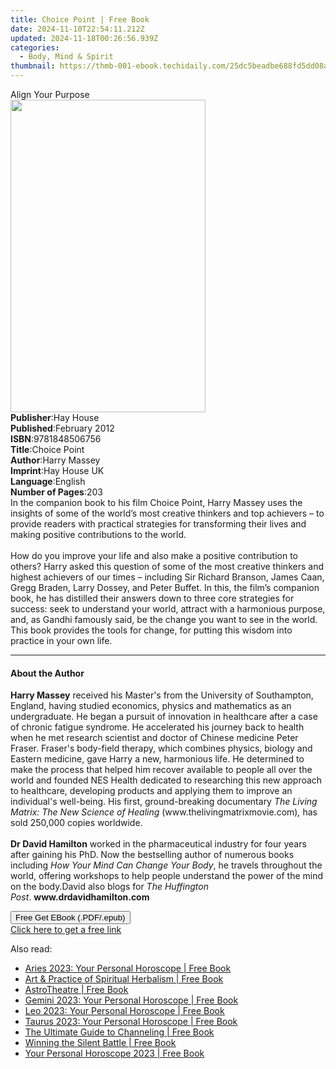 ```yaml
---
title: Choice Point | Free Book
date: 2024-11-10T22:54:11.212Z
updated: 2024-11-18T00:26:56.939Z
categories:
  - Body, Mind & Spirit
thumbnail: https://thmb-001-ebook.techidaily.com/25dc5beadbe688fd5dd08a887d83d8bc3cc925310418c572482f9e82453b60a3.jpg
---
```

<main id="book-container">
  <div class="flex flex-col">
    <div class="book-brief flex-1 py-6 px-4 sm:p-6 md:py-10 md:px-8">
      <!-- brief-->
      <div class="book-brief-main">Align Your Purpose</div>
    </div>
    <div
      class="book-meta-info flex-1 grid gap-4 col-start-1 col-end-3 row-start-1 sm:mb-6 sm:grid-cols-4 lg:gap-6 lg:col-start-2 lg:row-end-6 lg:row-span-6 lg:mb-0"
    >
      <div
        class="book-meta-info-left place-content-center mt-4 p-4 text-sm leading-6 col-start-2 col-span-2 dark:text-slate-400"
      >
        <img
          class="w-full h-500 object-cover rounded-lg sm:h-255 sm:col-span-2 lg:col-span-full"
          src="https://img-001-ebook.techidaily.com/265757499f1e08b3b2cdab2171abf4c2dd325b2985538ff46ffff604c59d3bc3.jpg"
          alt=""
          width="312"
          height="500"
        />
      </div>
      <div
        class="book-meta-info-right mt-2 col-start-1 row-start-2 col-span-3 self-center"
      >
        <!-- meta data  -->
        <div class="flex flex-col px-4 md:px-8">
          <div class="flex-1">
            <strong>Publisher</strong>:<span class="px-2">Hay House</span>
          </div>
          <div class="flex-1">
            <strong>Published</strong>:<span class="px-2">February 2012</span>
          </div>
          <div class="flex-1">
            <strong>ISBN</strong>:<span class="px-2">9781848506756</span>
          </div>
          <div class="flex-1">
            <strong>Title</strong>:<span class="px-2">Choice Point</span>
          </div>
          <div class="flex-1">
            <strong>Author</strong>:<span class="px-2">Harry Massey</span>
          </div>
          <div class="flex-1">
            <strong>Imprint</strong>:<span class="px-2">Hay House UK</span>
          </div>
          <div class="flex-1">
            <strong>Language</strong>:<span class="px-2">English</span>
          </div>
          <div class="flex-1">
            <strong>Number of Pages</strong>:<span class="px-2">203</span>
          </div>
        </div>
      </div>
    </div>
    <div class="book-description flex-1 py-6 px-4 sm:p-6 md:py-10 md:px-8">
      <div class="book-description-main">
        <div accordion-content="" id="description">
          In the companion book to his film Choice Point, Harry Massey uses the
          insights of some of the world’s most creative thinkers and top
          achievers – to provide readers with practical strategies for
          transforming their lives and making positive contributions to the
          world. <br /><br />How do you improve your life and also make a
          positive contribution to others? Harry asked this question of some of
          the most creative thinkers and highest achievers of our times –
          including Sir Richard Branson, James Caan, Gregg Braden, Larry Dossey,
          and Peter Buffet. In this, the film’s companion book, he has distilled
          their answers down to three core strategies for success: seek to
          understand your world, attract with a harmonious purpose, and, as
          Gandhi famously said, be the change you want to see in the world. This
          book provides the tools for change, for putting this wisdom into
          practice in your own life.
        </div>
      </div>
    </div>
    <div class="book-excerpts flex-1 py-6 px-4 sm:p-6 md:py-10 md:px-8">
      <!-- excerpts-->
      <div class="book-excerpts-main">
        <hr />
        <h4 class="placeholder placeholder-heading">
          <span>About the Author</span>
        </h4>
        <p>
          <b>Harry Massey</b>&nbsp;received his Master's from the University of
          Southampton, England, having studied economics, physics and
          mathematics as an undergraduate. He began a pursuit of innovation in
          healthcare after a case of chronic fatigue syndrome. He accelerated
          his journey back to health when he met research scientist and doctor
          of Chinese medicine Peter Fraser. Fraser's body-field therapy, which
          combines physics, biology and Eastern medicine, gave Harry a new,
          harmonious life. He determined to make the process that helped him
          recover available to people all over the world and founded NES Health
          dedicated to researching this new approach to healthcare, developing
          products and applying them to improve an individual's well-being. His
          first, ground-breaking documentary&nbsp;<i
            >The Living Matrix: The New Science of Healing</i
          >&nbsp;(www.thelivingmatrixmovie.com)<i>,</i>&nbsp;has sold 250,000
          copies worldwide.<br /><br /><b>Dr David Hamilton</b>&nbsp;worked in
          the pharmaceutical industry for four years after gaining his PhD. Now
          the bestselling author of numerous books including&nbsp;<i
            >How Your Mind Can Change Your Body</i
          >, he travels throughout the world, offering workshops to help people
          understand the power of the mind on the body.David also blogs
          for&nbsp;<i>The Huffington Post</i>.&nbsp;<b
            >www.drdavidhamilton.com</b
          >
        </p>
      </div>
    </div>
    <div
      class="book-about-author flex-1 py-6 px-4 sm:p-6 md:py-10 md:px-8"
    ></div>
    <div class="book-free-get flex-1 py-6 px-4 sm:p-6 md:py-10 md:px-8">
      <button
        id="btn-free-get"
        class="bg-blue-500 hover:bg-blue-700 text-white font-bold py-2 px-4 rounded"
      >
        Free Get EBook (.PDF/.epub)
      </button>
      <div id="countdown-display" class="px-2 text-lg mt-2"></div>
      <a
        id="free-link"
        class="hidden bg-blue-500 hover:bg-blue-700 text-white font-bold py-2 px-4 rounded"
        href="https://www.ebooks.com/en-us/book/96317015/choice-point/harry-massey/"
        target="_blank"
        >Click here to get a free link</a
      >
    </div>
    <script>
      let countdownTime = 0;
      let countdownInterval = null;
      document
        .getElementById('btn-free-get')
        .addEventListener('click', startCountdown);
      function startCountdown() {
        countdownTime = new Date().getTime() + 60000 * 3;
        countdownInterval = setInterval(updateCountdown, 1000);
        document.getElementById('btn-free-get').disabled = true;
        document
          .getElementById('btn-free-get')
          .classList.add('bg-gray-500', 'cursor-not-allowed');
      }
      function updateCountdown() {
        let currentTime = new Date().getTime();
        let timeLeft = countdownTime - currentTime;
        let secondsLeft = Math.floor(timeLeft / 1000);
        document.getElementById('countdown-display').innerHTML =
          `Remaining time: ${secondsLeft} seconds.`;
        if (secondsLeft <= 0) {
          clearInterval(countdownInterval);
          document.getElementById('btn-free-get').classList.add('hidden');
          document.getElementById('free-link').classList.remove('hidden');
          document.getElementById('countdown-display').innerHTML = '';
        }
      }
    </script>
  </div>
</main>

<ins class="adsbygoogle"
      style="display:block"
      data-ad-client="ca-pub-7571918770474297"
      data-ad-slot="8358498916"
      data-ad-format="auto"
      data-full-width-responsive="true"></ins>
    

<span class="atpl-alsoreadstyle">Also read:</span>
<div><ul>
<li><a href="https://novels-ebooks.techidaily.com/210440309-9780008520373-aries-2023-your-personal-horoscope/"><u>Aries 2023: Your Personal Horoscope | Free Book</u></a></li>
<li><a href="https://novels-ebooks.techidaily.com/210440085-9780760371800-art-practice-of-spiritual-herbalism/"><u>Art & Practice of Spiritual Herbalism | Free Book</u></a></li>
<li><a href="https://novels-ebooks.techidaily.com/210439993-9780578337692-astrotheatre/"><u>AstroTheatre | Free Book</u></a></li>
<li><a href="https://novels-ebooks.techidaily.com/210440308-9780008520397-gemini-2023-your-personal-horoscope/"><u>Gemini 2023: Your Personal Horoscope | Free Book</u></a></li>
<li><a href="https://novels-ebooks.techidaily.com/210440310-9780008520410-leo-2023-your-personal-horoscope/"><u>Leo 2023: Your Personal Horoscope | Free Book</u></a></li>
<li><a href="https://novels-ebooks.techidaily.com/210440311-9780008520380-taurus-2023-your-personal-horoscope/"><u>Taurus 2023: Your Personal Horoscope | Free Book</u></a></li>
<li><a href="https://novels-ebooks.techidaily.com/210440086-9780760371787-the-ultimate-guide-to-channeling/"><u>The Ultimate Guide to Channeling | Free Book</u></a></li>
<li><a href="https://novels-ebooks.techidaily.com/210440097-9781792381577-winning-the-silent-battle/"><u>Winning the Silent Battle | Free Book</u></a></li>
<li><a href="https://novels-ebooks.techidaily.com/210440307-9780008520366-your-personal-horoscope-2023/"><u>Your Personal Horoscope 2023 | Free Book</u></a></li>
</ul></div>


